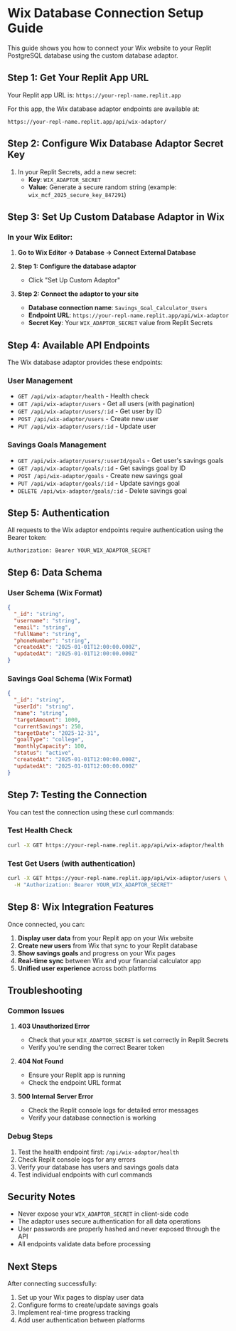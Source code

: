# Wix Database Connection Setup Guide

This guide shows you how to connect your Wix website to your Replit PostgreSQL database using the custom database adaptor.

## Step 1: Get Your Replit App URL

Your Replit app URL is: `https://your-repl-name.replit.app`

For this app, the Wix database adaptor endpoints are available at:
```
https://your-repl-name.replit.app/api/wix-adaptor/
```

## Step 2: Configure Wix Database Adaptor Secret Key

1. In your Replit Secrets, add a new secret:
   - **Key**: `WIX_ADAPTOR_SECRET`
   - **Value**: Generate a secure random string (example: `wix_mcf_2025_secure_key_847291`)

## Step 3: Set Up Custom Database Adaptor in Wix

### In your Wix Editor:

1. **Go to Wix Editor → Database → Connect External Database**

2. **Step 1: Configure the database adaptor**
   - Click "Set Up Custom Adaptor"

3. **Step 2: Connect the adaptor to your site**
   - **Database connection name**: `Savings_Goal_Calculator_Users`
   - **Endpoint URL**: `https://your-repl-name.replit.app/api/wix-adaptor`
   - **Secret Key**: Your `WIX_ADAPTOR_SECRET` value from Replit Secrets

## Step 4: Available API Endpoints

The Wix database adaptor provides these endpoints:

### User Management
- `GET /api/wix-adaptor/health` - Health check
- `GET /api/wix-adaptor/users` - Get all users (with pagination)
- `GET /api/wix-adaptor/users/:id` - Get user by ID
- `POST /api/wix-adaptor/users` - Create new user
- `PUT /api/wix-adaptor/users/:id` - Update user

### Savings Goals Management
- `GET /api/wix-adaptor/users/:userId/goals` - Get user's savings goals
- `GET /api/wix-adaptor/goals/:id` - Get savings goal by ID
- `POST /api/wix-adaptor/goals` - Create new savings goal
- `PUT /api/wix-adaptor/goals/:id` - Update savings goal
- `DELETE /api/wix-adaptor/goals/:id` - Delete savings goal

## Step 5: Authentication

All requests to the Wix adaptor endpoints require authentication using the Bearer token:

```
Authorization: Bearer YOUR_WIX_ADAPTOR_SECRET
```

## Step 6: Data Schema

### User Schema (Wix Format)
```json
{
  "_id": "string",
  "username": "string",
  "email": "string",
  "fullName": "string",
  "phoneNumber": "string",
  "createdAt": "2025-01-01T12:00:00.000Z",
  "updatedAt": "2025-01-01T12:00:00.000Z"
}
```

### Savings Goal Schema (Wix Format)
```json
{
  "_id": "string",
  "userId": "string",
  "name": "string",
  "targetAmount": 1000,
  "currentSavings": 250,
  "targetDate": "2025-12-31",
  "goalType": "college",
  "monthlyCapacity": 100,
  "status": "active",
  "createdAt": "2025-01-01T12:00:00.000Z",
  "updatedAt": "2025-01-01T12:00:00.000Z"
}
```

## Step 7: Testing the Connection

You can test the connection using these curl commands:

### Test Health Check
```bash
curl -X GET https://your-repl-name.replit.app/api/wix-adaptor/health
```

### Test Get Users (with authentication)
```bash
curl -X GET https://your-repl-name.replit.app/api/wix-adaptor/users \
  -H "Authorization: Bearer YOUR_WIX_ADAPTOR_SECRET"
```

## Step 8: Wix Integration Features

Once connected, you can:

1. **Display user data** from your Replit app on your Wix website
2. **Create new users** from Wix that sync to your Replit database  
3. **Show savings goals** and progress on your Wix pages
4. **Real-time sync** between Wix and your financial calculator app
5. **Unified user experience** across both platforms

## Troubleshooting

### Common Issues

1. **403 Unauthorized Error**
   - Check that your `WIX_ADAPTOR_SECRET` is set correctly in Replit Secrets
   - Verify you're sending the correct Bearer token

2. **404 Not Found**
   - Ensure your Replit app is running
   - Check the endpoint URL format

3. **500 Internal Server Error**
   - Check the Replit console logs for detailed error messages
   - Verify your database connection is working

### Debug Steps

1. Test the health endpoint first: `/api/wix-adaptor/health`
2. Check Replit console logs for any errors
3. Verify your database has users and savings goals data
4. Test individual endpoints with curl commands

## Security Notes

- Never expose your `WIX_ADAPTOR_SECRET` in client-side code
- The adaptor uses secure authentication for all data operations
- User passwords are properly hashed and never exposed through the API
- All endpoints validate data before processing

## Next Steps

After connecting successfully:
1. Set up your Wix pages to display user data
2. Configure forms to create/update savings goals
3. Implement real-time progress tracking
4. Add user authentication between platforms